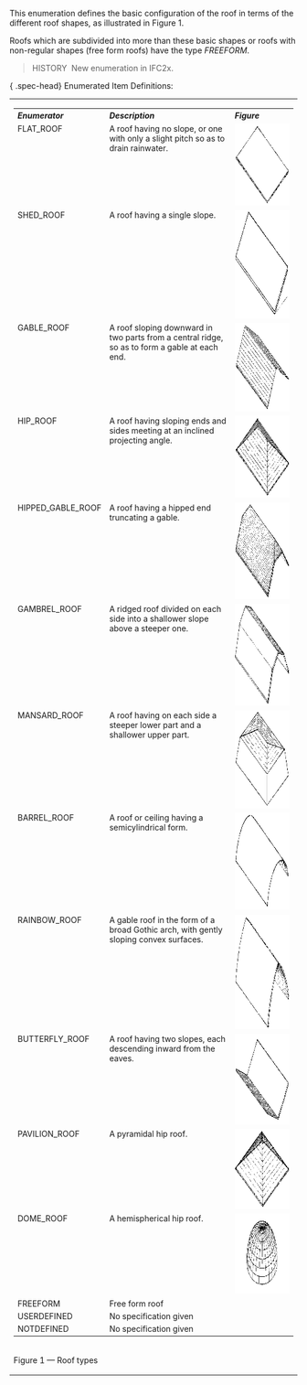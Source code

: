 ﻿This enumeration defines the basic configuration of the roof in terms of the different roof shapes, as illustrated in Figure 1.

Roofs which are subdivided into more than these basic shapes or roofs with non-regular shapes (free form roofs) have the type _FREEFORM_.

> HISTORY&nbsp; New enumeration in IFC2x.

{ .spec-head}
Enumerated Item Definitions:

<table>
<tr>
<td>
<table class="gridtable">
<tr valign="top">
<th width="30%" valign="top" align="left"><em>Enumerator</em></th>
<th width="46%" valign="top" align="left"><em>Description</em></th>
<th width="23%" valign="top" align="left"><em>Figure</em></th>
</tr>
<tr valign="top">
<td width="30%" valign="top" align="left">FLAT_ROOF</td>
<td width="46%" valign="top" align="left">A roof having no slope, or one with only a slight pitch so as to drain
rainwater.</td>
<td width="23%" valign="top" align="left"><img src="../../../../../../figures/ifcrooftypeenum-fig01-flatroof.gif" alt="FlatRoof" width="242" height="143" border="0"></td>
</tr>
<tr valign="top">
<td width="30%" valign="top" align="left">SHED_ROOF</td>
<td width="46%" valign="top" align="left">A roof having a single slope.</td>
<td width="23%" valign="top" align="left"><img src="../../../../../../figures/ifcrooftypeenum-fig02-shedroof.gif" alt="ShedRoof" width="236" height="189" border="0"></td>
</tr>
<tr valign="top">
<td width="30%" valign="top" align="left">GABLE_ROOF</td>
<td width="46%" valign="top" align="left">A roof sloping downward in two parts from a central ridge, so as to form a
gable at each end.</td>
<td width="23%" valign="top" align="left"><img src="../../../../../../figures/ifcrooftypeenum-fig03-gableroof.gif" alt="GableRoof" width="233" height="155" border="0"></td>
</tr>
<tr valign="top">
<td width="30%" valign="top" align="left">HIP_ROOF</td>
<td width="46%" valign="top" align="left">A roof having sloping ends and sides meeting at an inclined projecting
angle.</td>
<td width="23%" valign="top" align="left"><img src="../../../../../../figures/ifcrooftypeenum-fig04-hiproof.gif" alt="HipRoof" width="242" height="143" border="0"></td>
</tr>
<tr valign="top">
<td width="30%" valign="top" align="left">HIPPED_GABLE_ROOF</td>
<td width="46%" valign="top" align="left">A roof having a hipped end truncating a gable.</td>
<td width="23%" valign="top" align="left"><img src="../../../../../../figures/ifcrooftypeenum-fig05-hippedgableroof.gif" alt="HippedGableRoof" width="239" height="169" border="0"></td>
</tr>
<tr valign="top">
<td width="30%" valign="top" align="left">GAMBREL_ROOF</td>
<td width="46%" valign="top" align="left">A ridged roof divided on each side into a shallower slope above a steeper
one.</td>
<td width="23%" valign="top" align="left"><img src="../../../../../../figures/ifcrooftypeenum-fig06-gambrelroof.gif" alt="GrambrelRoof" width="237" height="178" border="0"></td>
</tr>
<tr valign="top">
<td width="30%" valign="top" align="left">MANSARD_ROOF</td>
<td width="46%" valign="top" align="left">A roof having on each side a steeper lower part and a shallower upper
part.</td>
<td width="23%" valign="top" align="left"><img src="../../../../../../figures/ifcrooftypeenum-fig07-mansardroof.gif" alt="MansardRoof" width="234" height="171" border="0"></td>
</tr>
<tr valign="top">
<td width="30%" valign="top" align="left">BARREL_ROOF</td>
<td width="46%" valign="top" align="left">A roof or ceiling having a semicylindrical form.</td>
<td width="23%" valign="top" align="left"><img src="../../../../../../figures/ifcrooftypeenum-fig08-barrelroof.gif" alt="BarrelRoof" width="241" height="170" border="0"></td>
</tr>
<tr valign="top">
<td width="30%" valign="top" align="left">RAINBOW_ROOF</td>
<td width="46%" valign="top" align="left">A gable roof in the form of a broad Gothic arch, with gently sloping convex
surfaces.</td>
<td width="23%" valign="top" align="left"><img src="../../../../../../figures/ifcrooftypeenum-fig09-rainbowroof.gif" alt="RainbowRoof" width="238" height="200" border="0"></td>
</tr>
<tr valign="top">
<td width="30%" valign="top" align="left">BUTTERFLY_ROOF</td>
<td width="46%" valign="top" align="left">A roof having two slopes, each descending inward from the eaves.</td>
<td width="23%" valign="top" align="left"><img src="../../../../../../figures/ifcrooftypeenum-fig10-butterflyroof.gif" alt="ButterflyRoof" width="236" height="158" border="0"></td>
</tr>
<tr valign="top">
<td width="30%" valign="top" align="left">PAVILION_ROOF</td>
<td width="46%" valign="top" align="left">A pyramidal hip roof.</td>
<td width="23%" valign="top" align="left"><img src="../../../../../../figures/ifcrooftypeenum-fig11-pavilionroof.gif" alt="PavilionRoof" width="235" height="140" border="0"></td>
</tr>
<tr valign="top">
<td width="30%" valign="top" align="left">DOME_ROOF</td>
<td width="46%" valign="top" align="left">A hemispherical hip roof.</td>
<td width="23%" valign="top" align="left"><img src="../../../../../../figures/ifcrooftypeenum-fig12-domeroof.gif" alt="Dome" width="240" height="140" border="0"></td>
</tr>
<tr valign="top">
<td width="30%" valign="top" align="left">FREEFORM</td>
<td width="46%" valign="top" align="left">Free form roof</td>
<td width="23%" valign="top" align="left">&nbsp;</td>
</tr>
<tr valign="top">
<td width="30%" valign="top" align="left">USERDEFINED</td>
<td width="46%" valign="top" align="left">No specification given</td>
<td width="23%" valign="top" align="left">&nbsp;</td>
</tr>
<tr valign="top">
<td width="30%" valign="top" align="left">NOTDEFINED</td>
<td width="46%" valign="top" align="left">No specification given</td>
<td width="23%" valign="top" align="left">&nbsp;</td>
</tr>
</table>
</td>
</tr>
<tr>
<td>
<p class="figure">Figure 1 &mdash; Roof types</p>
</td>
</tr>
</table>